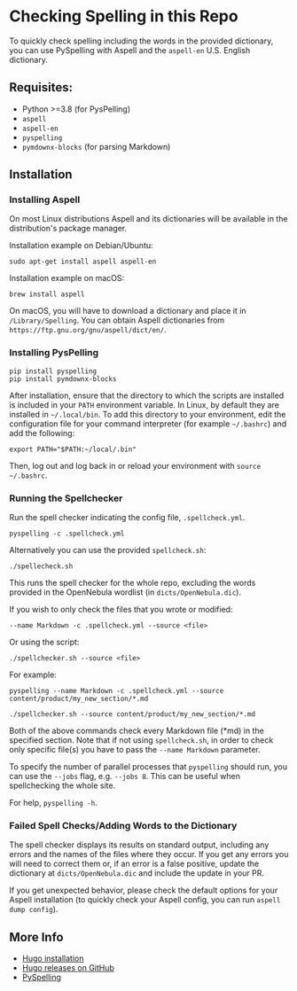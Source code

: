 
# Checking Spelling in this Repo

To quickly check spelling including the words in the provided dictionary, you can use PySpelling with Aspell and the `aspell-en` U.S. English dictionary.

## Requisites:

- Python >=3.8 (for PysPelling)
- `aspell`
- `aspell-en`
- `pyspelling`
- `pymdownx-blocks` (for parsing Markdown)

## Installation

### Installing Aspell

On most Linux distributions Aspell and its dictionaries will be available in the distribution's package manager.

Installation example on Debian/Ubuntu:

```
sudo apt-get install aspell aspell-en
```

Installation example on macOS:

```
brew install aspell
```

On macOS, you will have to download a dictionary and place it in `/Library/Spelling`. You can obtain Aspell dictionaries from `https://ftp.gnu.org/gnu/aspell/dict/en/`.

### Installing PysPelling

```
pip install pyspelling
pip install pymdownx-blocks
```

After installation, ensure that the directory to which the scripts are installed is included in your `PATH` environment variable. In Linux, by default they are installed in `~/.local/bin`. To add this directory to your environment, edit the configuration file for your command interpreter (for example `~/.bashrc`) and add the following:

```
export PATH="$PATH:~/local/.bin"
```

Then, log out and log back in or reload your environment with `source ~/.bashrc`.

### Running the Spellchecker

Run the spell checker indicating the config file, `.spellcheck.yml`.

```
pyspelling -c .spellcheck.yml
```

Alternatively you can use the provided `spellcheck.sh`:

```
./spellecheck.sh
```

This runs the spell checker for the whole repo, excluding the words provided in the OpenNebula wordlist (in `dicts/OpenNebula.dic`).


If you wish to only check the files that you wrote or modified:

```
--name Markdown -c .spellcheck.yml --source <file>
```

Or using the script:

```
./spellchecker.sh --source <file>
```

For example:

```
pyspelling --name Markdown -c .spellcheck.yml --source content/product/my_new_section/*.md
```

```
./spellchecker.sh --source content/product/my_new_section/*.md
```

Both of the above commands check every Markdown file (\*md) in the specified section. Note that if not using `spellcheck.sh`, in order to check only specific file(s) you have to pass the `--name Markdown` parameter.

To specify the number of parallel processes that `pyspelling` should run, you can use the `--jobs` flag, e.g. `--jobs 8`. This can be useful when spellchecking the whole site.

For help, `pyspelling -h`.

### Failed Spell Checks/Adding Words to the Dictionary

The spell checker displays its results on standard output, including any errors and the names of the files where they occur. If you get any errors you will need to correct them or, if an error is a false positive, update the dictionary at `dicts/OpenNebula.dic` and include the update in your PR.

If you get unexpected behavior, please check the default options for your Aspell installation (to quickly check your Aspell config, you can run `aspell dump config`).

## More Info

- [Hugo installation](https://gohugo.io/installation/)
- [Hugo releases on GitHub](https://github.com/gohugoio/hugo/releases)
- [PySpelling](https://facelessuser.github.io/pyspelling/)
